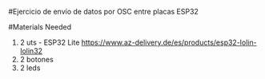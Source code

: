 #Ejercicio de envío de datos por OSC entre placas ESP32

#Materials Needed
1. 2 uts - ESP32 Lite https://www.az-delivery.de/es/products/esp32-lolin-lolin32
2. 2 botones
3. 2 leds
   
